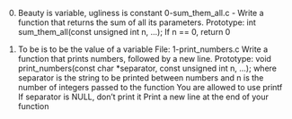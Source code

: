 0. Beauty is variable, ugliness is constant 
	0-sum_them_all.c - Write a function that returns the sum of all its parameters.
		Prototype: int sum_them_all(const unsigned int n, ...);
		If n == 0, return 0

1. To be is to be the value of a variable 
	File: 1-print_numbers.c
	Write a function that prints numbers, followed by a new line.
		Prototype: void print_numbers(const char *separator, const unsigned int n, ...);
		where separator is the string to be printed between numbers
		and n is the number of integers passed to the function
		You are allowed to use printf
		If separator is NULL, don’t print it
		Print a new line at the end of your function
